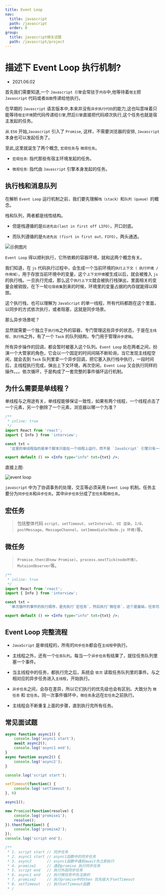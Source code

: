 ```yaml
---
title: Event Loop
nav:
  title: javascript
  path: /javascript
  order: 0
group:
  title: javascript相关试题
  path: /javascript/project
---
```


# 描述下 Event Loop 执行机制?

- 2021.06.02

首先我们需要知道,一个 `Javascript 引擎`会常驻于`内存`中,他等待着`宿主`把 `Javascript` 代码或者`函数`传递给他执行。

在早期的 `Javascript` 语言版本中,本来并没有`异步执行代码`的能力,这也叫意味着只能等待`宿主环境`把代码传递给`引擎`,然后`引擎`直接把代码顺次执行,这个任务也就是宿主发起的任务。

从 `ES6` 开始,`Javascript` 引入了 `Promise`, 这样，不需要浏览器的安排, `Javascript` 本身也可以发起任务了。

至此,这里就诞生了两个概念, `宏观任务`与 `微观任务`。

- `宏观任务`: 指代那些有宿主环境发起的任务。

- `微观任务`: 指代由 `Javascript` 引擎本身发起的任务。

## 执行栈和消息队列

在解析 `Event Loop` 运行机制之前，我们要先理解`栈（stack）`和`队列（queue）`的概念。

栈和队列，两者都是线性结构。

- 但是栈遵循的是`后进先出(last in first off LIFO)`，开口封底。

- 而队列遵循的是`先进先出 (fisrt in first out，FIFO)`，两头通透。

![示例图片](https://img-blog.csdnimg.cn/20210422220127655.png?x-oss-process=image/watermark,type_ZmFuZ3poZW5naGVpdGk,shadow_10,text_aHR0cHM6Ly9ibG9nLmNzZG4ubmV0L3hqbDI3MTMxNA==,size_16,color_FFFFFF,t_70)

`Event Loop` 得以顺利执行，它所依赖的容器环境，就和这两个概念有关。

我们知道，在 `js` 代码执行过程中，会生成一个当前环境的`执行上下文（ 执行环境 / 作用域）`，用于存放当前环境中的变量，这个`上下文环境`被生成以后，就会被推入 `js` 的执行栈。一旦执行完成，那么这个`执行上下文`就会被执行栈弹出，里面相关的变量会被销毁，在下一轮`垃圾收集`到来的时候，环境里的变量占据的内存就能得以释放。

这个执行栈，也可以理解为 `JavaScript` 的单一线程，所有代码都跑在这个里面，以同步的方式依次执行，或者阻塞，这就是同步场景。

那么异步场景呢？

显然就需要一个独立于`执行栈`之外的容器，专门管理这些异步的状态，于是在`主线程`、`执行栈`之外，有了一个 `Task` 的队列结构，专门用于管理`异步逻辑`。

所有异步操作的回调，都会暂时被塞入这个队列。`Event Loop` 处在两者之间，扮演一个大管家的角色，它会以一个固定的时间间隔不断轮询，当它发现主线程空闲，就会去到 `Task` 队列里拿一个异步回调，把它塞入执行栈中执行，一段时间后，主线程执行完成，弹出上下文环境，再次空闲，`Event Loop` 又会执行同样的操作。。。依次循环，于是构成了一套完整的事件循环运行机制。

## 为什么需要是单线程？

单线程与之用途有关，单线程能够保证一致性，如果有两个线程，一个线程点击了一个元素，另一个删除了一个元素，浏览器以哪一个为准？

```jsx
/**
 * inline: true
 */
import React from 'react';
import { Info } from 'interview';

const txt =
  '这里的单线程指的是单个脚本只能在一个线程上运行，而不是 `JavaScript` 引擎只有一个线程。';

export default () => <Info type="info" txt={txt} />;
```

直接上图:

![event loop](https://img-blog.csdnimg.cn/20200213143037885.png?x-oss-process=image/watermark,type_ZmFuZ3poZW5naGVpdGk,shadow_10,text_aHR0cHM6Ly9ibG9nLmNzZG4ubmV0L3hqbDI3MTMxNA==,size_16,color_FFFFFF,t_70)

`javascript` 中为了协调事务的处理，交互等必须采用 `Event Loop` 机制。任务主要分为`同步任务`和`异步任务`。其中`异步任务`分成了`宏任务`和`微任务`。

## 宏任务

> 包括整体代码 `script`、`setTimeout`、`setInterval`、`UI 渲染`、`I/O`、`postMessage`、`MessageChannel`、`setImmediate(Node.js 环境)`等。

## 微任务

> `Promise.then(非new Promise)`、`process.nextTick(node环境)`、`MutaionObserver`等。

```jsx
/**
 * inline: true
 */
import React from 'react';
import { Info } from 'interview';

const txt =
  '单次循环的事件的执行顺序，是先执行`宏任务`，然后执行`微任务`，这个是基础，任务可以有`同步任务`和`异步任务`，同步的进入主线程，异步的进入 `Event Table` 并注册函数，异步事件完成后，会将回调函数放入 `Event Queue` 中(宏任务和微任务是不同的 Event Queue)，同步任务执行完成后，会从 `Event Queue` 中读取事件放入主线程执行，回调函数中可能还会包含不同的任务，因此会循环执行上述操作。';

export default () => <Info type="info" txt={txt} />;
```

## Event Loop 完整流程

- `JavaScript` 是单线程的，所有的`同步任务`都会在`主线程`中执行。

- 主线程之外，还有一个`任务队列`。每当一个`异步任务`有结果了，就往任务队列里塞一个事件。

- 当主线程中的任务，都执行完之后，系统会 `依次` 读取任务队列里的事件。与之相对应的异步任务进入`主线程`，开始执行。

- `异步任务`之间，会存在差异，所以它们执行的优先级也会有区别。大致分为 `微任务` 和 `宏任务`。同一次事件循环中，`微任务`永远在`宏任务`之前执行。

- 主线程会不断重复上面的步骤，直到执行完所有任务。

## 常见面试题

```js
async function async1() {
    console.log('async1 start');
    await async2();
    console.log('async1 end');
}
async function async2() {
    console.log('async2');
}

console.log('script start');

setTimeout(function() {
    console.log('setTimeout');
}, 0)

async1();

new Promise(function(resolve) {
    console.log('promise1');
    resolve();
}).then(function() {
    console.log('promise2');
});
console.log('script end');

/**
 * 1. script start // 同步任务
 * 2. async1 start // async1函数中的同步任务
 * 3. async2       // async1函数中遇到await先立即执行
 * 4. promise1     // 遇到promise 执行同步任务
 * 5. script end   // 执行外层同步任务
 * 6. async1 end   // 执行微任务中先注册的
 * 7. promise2     // 执行promise中的then 优先级大于setTimeout
 * 8. setTimeout   // 执行setTimeout函数
 * /
```
